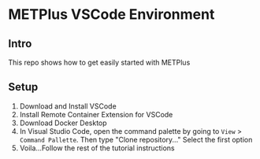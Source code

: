 # METPlus VSCode Environment
## Intro
This repo shows how to get easily started with METPlus

## Setup
1. Download and Install VSCode
2. Install Remote Container Extension for VSCode
3. Download Docker Desktop
4. In Visual Studio Code, open the command palette by going to `View` > `Command Pallette`. Then type "Clone repository..." Select the first option
5. Voila...Follow the rest of the tutorial instructions
